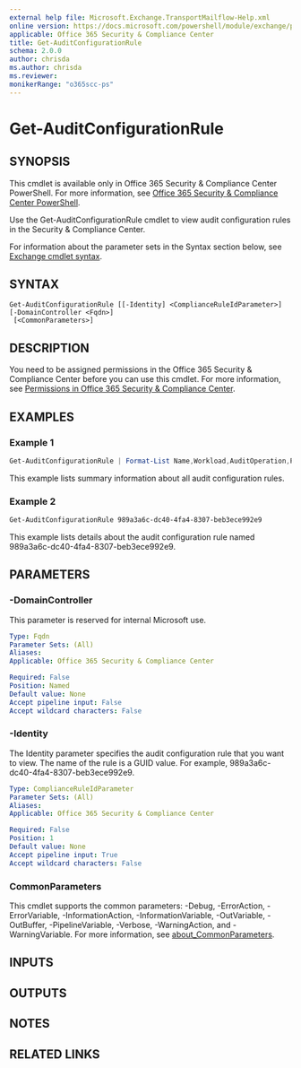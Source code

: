 ```yaml
---
external help file: Microsoft.Exchange.TransportMailflow-Help.xml
online version: https://docs.microsoft.com/powershell/module/exchange/policy-and-compliance-audit/get-auditconfigurationrule
applicable: Office 365 Security & Compliance Center
title: Get-AuditConfigurationRule
schema: 2.0.0
author: chrisda
ms.author: chrisda
ms.reviewer:
monikerRange: "o365scc-ps"
---
```


# Get-AuditConfigurationRule

## SYNOPSIS
This cmdlet is available only in Office 365 Security & Compliance Center PowerShell. For more information, see [Office 365 Security & Compliance Center PowerShell](https://docs.microsoft.com/powershell/exchange/office-365-scc/office-365-scc-powershell).

Use the Get-AuditConfigurationRule cmdlet to view audit configuration rules in the Security & Compliance Center.

For information about the parameter sets in the Syntax section below, see [Exchange cmdlet syntax](https://docs.microsoft.com/powershell/exchange/exchange-server/exchange-cmdlet-syntax).

## SYNTAX

```
Get-AuditConfigurationRule [[-Identity] <ComplianceRuleIdParameter>] [-DomainController <Fqdn>]
 [<CommonParameters>]
```

## DESCRIPTION
You need to be assigned permissions in the Office 365 Security & Compliance Center before you can use this cmdlet. For more information, see [Permissions in Office 365 Security & Compliance Center](https://go.microsoft.com/fwlink/p/?LinkId=511920).

## EXAMPLES

### Example 1
```powershell
Get-AuditConfigurationRule | Format-List Name,Workload,AuditOperation,Policy
```

This example lists summary information about all audit configuration rules.

### Example 2
```powershell
Get-AuditConfigurationRule 989a3a6c-dc40-4fa4-8307-beb3ece992e9
```

This example lists details about the audit configuration rule named 989a3a6c-dc40-4fa4-8307-beb3ece992e9.

## PARAMETERS

### -DomainController
This parameter is reserved for internal Microsoft use.

```yaml
Type: Fqdn
Parameter Sets: (All)
Aliases:
Applicable: Office 365 Security & Compliance Center

Required: False
Position: Named
Default value: None
Accept pipeline input: False
Accept wildcard characters: False
```

### -Identity
The Identity parameter specifies the audit configuration rule that you want to view. The name of the rule is a GUID value. For example, 989a3a6c-dc40-4fa4-8307-beb3ece992e9.

```yaml
Type: ComplianceRuleIdParameter
Parameter Sets: (All)
Aliases:
Applicable: Office 365 Security & Compliance Center

Required: False
Position: 1
Default value: None
Accept pipeline input: True
Accept wildcard characters: False
```

### CommonParameters
This cmdlet supports the common parameters: -Debug, -ErrorAction, -ErrorVariable, -InformationAction, -InformationVariable, -OutVariable, -OutBuffer, -PipelineVariable, -Verbose, -WarningAction, and -WarningVariable. For more information, see [about_CommonParameters](https://go.microsoft.com/fwlink/p/?LinkID=113216).

## INPUTS

###  

## OUTPUTS

###  

## NOTES

## RELATED LINKS

